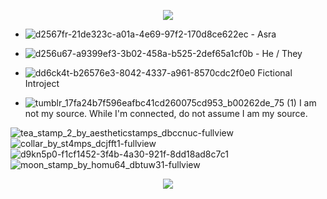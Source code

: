<p align="center">
  <img src= "![tumblr_b35ad22d8d1d88f32b4fc28d31f3f487_bc81253a_400](https://github.com/BLOOD-PACT/BLOOD-PACT/assets/148043047/bb301bd9-3cb1-469c-b288-a56ca7ecfece)"
</p>

- ![d2567fr-21de323c-a01a-4e69-97f2-170d8ce622ec](https://github.com/BLOOD-PACT/BLOOD-PACT/assets/148043047/14d00611-8191-474b-9708-0636f6384d11) - Asra

- ![d256u67-a9399ef3-3b02-458a-b525-2def65a1cf0b](https://github.com/BLOOD-PACT/BLOOD-PACT/assets/148043047/01231b96-93df-43c2-8177-be3010d6ea32) - He / They

- ![dd6ck4t-b26576e3-8042-4337-a961-8570cdc2f0e0](https://github.com/BLOOD-PACT/BLOOD-PACT/assets/148043047/3cd266d4-67f7-482e-b4fc-952113b1af30) Fictional Introject

- ![tumblr_17fa24b7f596eafbc41cd260075cd953_b00262de_75 (1)](https://github.com/BLOOD-PACT/BLOOD-PACT/assets/148043047/b67e800f-02dc-4fbb-8283-1ecb10d08e84) I am not my source. While I'm connected, do not assume I am my source.

![tea_stamp_2_by_aestheticstamps_dbccnuc-fullview](https://github.com/BLOOD-PACT/BLOOD-PACT/assets/148043047/397f54ea-a11a-4765-8e2d-5d61619e6e38)![collar_by_st4mps_dcjfft1-fullview](https://github.com/BLOOD-PACT/BLOOD-PACT/assets/148043047/fa7d69cc-cc7a-4f7f-957b-9d24eccb46aa)![d9kn5p0-f1cf1452-3f4b-4a30-921f-8dd18ad8c7c1](https://github.com/BLOOD-PACT/BLOOD-PACT/assets/148043047/3f03288f-79b8-4216-a7ef-bb97bd42b4da)![moon_stamp_by_homu64_dbtuw31-fullview](https://github.com/BLOOD-PACT/BLOOD-PACT/assets/148043047/7d5d3f96-97fb-4339-b627-b5f01927a9c8) 

<p align="center">
  <img src= "![tumblr_b35ad22d8d1d88f32b4fc28d31f3f487_bc81253a_400](https://github.com/BLOOD-PACT/BLOOD-PACT/assets/148043047/bb301bd9-3cb1-469c-b288-a56ca7ecfece)"
</p>
